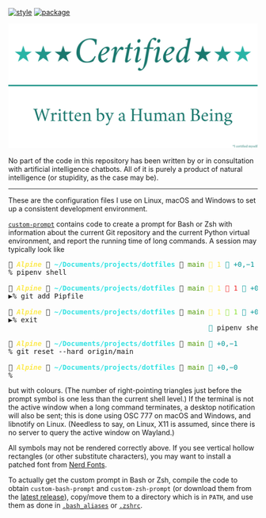 [![style](https://github.com/tfpf/dotfiles/actions/workflows/style.yml/badge.svg)](https://github.com/tfpf/dotfiles/actions/workflows/style.yml)
[![package](https://github.com/tfpf/dotfiles/actions/workflows/package.yml/badge.svg)](https://github.com/tfpf/dotfiles/actions/workflows/package.yml)

<p align="center">
  <img src="res/certified_human.svg" />
</p>

No part of the code in this repository has been written by or in consultation with artificial intelligence chatbots.
All of it is purely a product of natural intelligence (or stupidity, as the case may be).

---

These are the configuration files I use on Linux, macOS and Windows to set up a consistent development environment.

[`custom-prompt`](custom-prompt) contains code to create a prompt for Bash or Zsh with information about the current
Git repository and the current Python virtual environment, and report the running time of long commands. A session may
typically look like

<pre> <font color="#FCE94F"><i><b>Alpine</b></i></font>  <font color="#34E2E2"><b>~/Documents/projects/dotfiles</b></font>  <font color="#4E9A06">main</font><font color="#FCE94F">  1</font><font color="#06989A">  +0,−1</font>
% pipenv shell

 <font color="#FCE94F"><i><b>Alpine</b></i></font>  <font color="#34E2E2"><b>~/Documents/projects/dotfiles</b></font>  <font color="#4E9A06">main</font><font color="#FCE94F">  1</font><font color="#EF2929">  1</font><font color="#06989A">  +0,−1</font>  <font color="#739FCF">dotfiles</font>
▶% git add Pipfile

 <font color="#FCE94F"><i><b>Alpine</b></i></font>  <font color="#34E2E2"><b>~/Documents/projects/dotfiles</b></font>  <font color="#4E9A06">main</font><font color="#FCE94F">  1</font><font color="#8AE234">  1</font><font color="#06989A">  +0,−1</font>  <font color="#739FCF">dotfiles</font>
▶% exit
                                                <font color="#06989A"></font> pipenv shell <font color="#4E9A06"></font> 00:39.934

 <font color="#FCE94F"><i><b>Alpine</b></i></font>  <font color="#34E2E2"><b>~/Documents/projects/dotfiles</b></font>  <font color="#4E9A06">main</font><font color="#06989A">  +0,−1</font>
% git reset --hard origin/main

 <font color="#FCE94F"><i><b>Alpine</b></i></font>  <font color="#34E2E2"><b>~/Documents/projects/dotfiles</b></font>  <font color="#4E9A06">main</font><font color="#06989A">  +0,−0</font>
%
</pre>

but with colours. (The number of right-pointing triangles just before the prompt symbol is one less than the current
shell level.) If the terminal is not the active window when a long command terminates, a desktop notification will also
be sent; this is done using OSC 777 on macOS and Windows, and libnotify on Linux. (Needless to say, on Linux, X11 is
assumed, since there is no server to query the active window on Wayland.)

All symbols may not be rendered correctly above. If you see vertical hollow rectangles (or other substitute
characters), you may want to install a patched font from [Nerd Fonts](https://www.nerdfonts.com).

To actually get the custom prompt in Bash or Zsh, compile the code to obtain `custom-bash-prompt` and
`custom-zsh-prompt` (or download them from the [latest release](https://github.com/tfpf/dotfiles/releases/latest)),
copy/move them to a directory which is in `PATH`, and use them as done in [`.bash_aliases`](.bash_aliases) or
[`.zshrc`](.zshrc).
